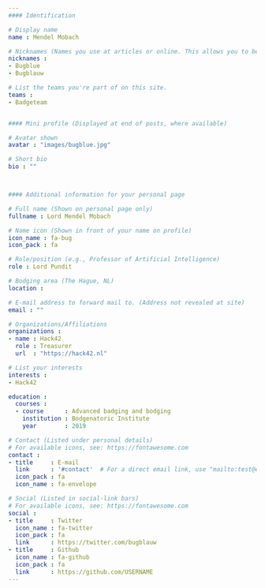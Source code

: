 ```yaml
---
#### Identification

# Display name
name : Mendel Mobach

# Nicknames (Names you use at articles or online. This allows you to be linked at articles.)
nicknames :
- Bugblue
- Bugblauw

# List the teams you're part of on this site.
teams :
- Badgeteam


#### Mini profile (Displayed at end of posts, where available)

# Avatar shown
avatar : "images/bugblue.jpg"

# Short bio
bio : ""



#### Additional information for your personal page

# Full name (Shown on personal page only)
fullname : Lord Mendel Mobach

# Name icon (Shown in front of your name on profile)
icon_name : fa-bug
icon_pack : fa

# Role/position (e.g., Professor of Artificial Intelligence)
role : Lord Pundit

# Bodging area (The Hague, NL)
location :

# E-mail address to forward mail to. (Address not revealed at site)
email : ""

# Organizations/Affiliations
organizations :
- name : Hack42
  role : Treasurer
  url  : "https://hack42.nl"

# List your interests
interests :
- Hack42

education :
  courses :
  - course      : Advanced badging and bodging
    institution : Bodgenatoric Institute
    year        : 2019

# Contact (Listed under personal details)
# For available icons, see: https://fontawesome.com
contact :
- title     : E-mail
  link      : '#contact'  # For a direct email link, use "mailto:test@example.org".
  icon_pack : fa
  icon_name : fa-envelope

# Social (Listed in social-link bars)
# For available icons, see: https://fontawesome.com
social :
- title     : Twitter
  icon_name : fa-twitter
  icon_pack : fa
  link      : https://twitter.com/bugblauw
- title     : Github
  icon_name : fa-github
  icon_pack : fa
  link      : https://github.com/USERNAME
---
```

